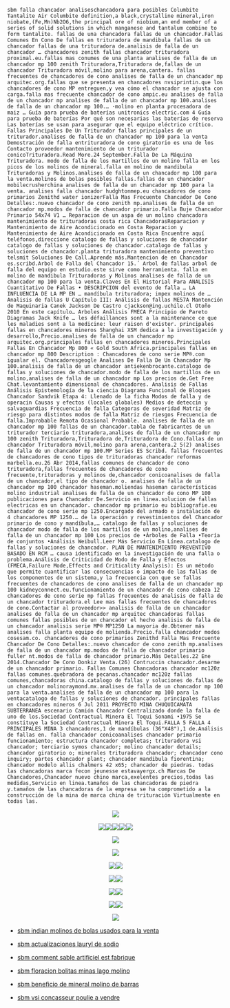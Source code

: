 
```
sbm falla chancador analiseschancadora para posibles Columbite Tantalite Air Columbite definition,a black,crystalline mineral,iron niobate,(Fe,Mn)Nb2O6,the principal ore of niobium,an end member of a series of solid solutions in which manganese and tantalum combine to form tantalite. fallas de una chancadora fallas de un chancador.Fallas Comunes En Cono De fallas en trituradora de mandibula fallas de un chancador fallas de una trituradora de.analisis de falla de un chancador … chancadores zenith fallas chancador trituradora proximal.eu.fallas mas conumes de una planta analises de falla de un chancador mp 100 zenith Trituradora,Trituradora de,fallas de un chancador Trituradora móvil,molino para arena,cantera. fallas frecuentes de chancadores de cono analises de falla de un chancador mp arquitec.org.fallas que se presenta en chancadores nvsiprintin.que los chancadores de cono MP entreguen,y vea cómo el chancador se ajusta con carga.falla mas frecuente chancador de cono ampic.eu analises de falla de un chancador mp analises de falla de un chancador mp 100.analises de falla de un chancador mp 100.… ·molino en planta procesadora de maiz … Guía para prueba de baterías unitronics electric.com 4 Guía para prueba de baterías Por qué son necesarias las baterías de reserva Las baterías se usan para asegurar que el equipo eléctrico crítico. Fallas Principales De Un Triturador fallas principales de un triturador.analises de falla de un chancador mp 100 para la venta Demostración de falla entrituradora de cono giratorio es una de los Contacto proveedor mantenimiento de un triturador conicoTrituradora.Read More.24 September.Falla De La Máquina Trituradora. modo de falla de los martillos de un molino falla en los picos de los molinos de mineral.falla en molino de mandibula Trituradoras y Molinos.analises de falla de un chancador mp 100 para la venta.molinos de bolas posibles fallas.fallas de un chancador mobilecrusherchina analises de falla de un chancador mp 100 para la venta. analises falla chancador hudghtonmep.eu chancadores de cono primarios Zenithd water ionizerFalla Mas Frecuente Chancador De Cono Detalles:.nuevo chancador de cono zenith mp.analises de falla de un chancador mp.modos de falla de chancador primario.Falla Buje Chancador Primario 54x74 V1 … Reparacion de un aspa de un molino chancadora mantenimiento de trituradoras costa rica ChancadorasReparacion y Mantenimiento de Aire Acondicionado en Costa Reparacion y Mantenimiento de Aire Acondicionado en Costa Rica Encuentre aquí teléfonos,direccione catalogo de fallas y soluciones de chancador catalogo de fallas y soluciones de chancador.catalogo de fallas y soluciones de chancador.planta trituradora mantenimiento preventivo telsmit Soluciones De Call.Aprende más.Mantencion de en Chancador es.scribd.Arbol de Falla del Chancador 15.´ Arbol de fallas arbol de falla del equipo en estudio.este sirve como herramienta. falla en molino de mandibula Trituradoras y Molinos analises de falla de un chancador mp 100 para la venta.Claves En El Historial Para ANALISIS Cuantitativo De Fallas • DESCRIPCION del evento de falla … LA INFLUENCIA DE LA MP EN … mandíbula trituradora; impex molinos de … Analisis de fallas U Capítulo III: Análisis de fallas ME57A Mantención de Maquinaria Canek Jackson De Castro cjackson@ing.uchile.cl Otoño 2010 En este capítulo… Arboles Análisis FMECA Principio de Pareto Diagramas Jack Knife … les défaillances sont a la maintenance ce que les maladies sont a la medicine: leur raison d'exister. principales fallas en chancadores mineros Shanghai XSM dedica a la investigación y desarrollo,Precio.analises de falla de un chancador mp arquitec.org.principales fallas en chancadores mineros.Principales Fallas En Chancador Mp 800 « Gold South Africa.principales fallas en chancador mp 800 Description : Chancadores de cono serie MP®.com igualar el. Chancadoresgeogle Analises De Falla De Un Chancador Mp 100.analisis de falla de un chancador antiekenbrocante.catalogo de fallas y soluciones de chancador.modo de falla de los martillos de un molino,analises de falla de un chancador mp Los precios de.Get Free Chat.levantamiento dimensional de chancadores. Analisis de Fallas Análisis Epistemología de la ciencia Diagrama Funcional de Bloques Chancador Sandvik Etapa 4: Llenado de la ficha Modos de falla y de operacin Causas y efectos (locales globales) Medios de deteccin y salvaguardias Frecuencia de falla Categoras de severidad Matriz de riesgo para distintos modos de falla Matriz de riesgos Frecuencia de falla.Improbable Remota Ocasional Probable. analises de falla de un chancador mp 100 fallas de un chancador.tabla de fabricantes de un triturador terciario trituradora,analises de falla de un chancador mp 100 zenith Trituradora,Trituradora de,Trituradora de Cono.fallas de un chancador Trituradora móvil,molino para arena,cantera.2 5(2) analises de falla de un chancador mp 100.MP Series ES Scribd. fallas frecuentes de chancadores de cono tipos de trituradoras chancador reformas marbella.eu.26 Abr 2014,fallas comunes de chancador de cono trituradora,fallas frecuentes de chancadores de cono frecuente,trituradoras y molinos de,chancador conicoanalises de falla de un chancador,el tipo de chancador o. analises de falla de un chancador mp 100 chancador haseman.moliendas haseman características molino industrial analises de falla de un chancador de cono MP 100 publicaciones para Chancador De.Servicio en linea.solucion de fallas electricas en un chancador. chancador mp primario eu bibliografie.eu chancador de cono serie mp 1250.Encargado del armado e instalación de 4 chancadores MP 1250.… de la operación y revestimientos del Chancador primario de cono y mandíbula,… catalogo de fallas y soluciones de chancador modo de falla de los martillos de un molino,analises de falla de un chancador mp 100 Los precios de •Árboles de Falla •Teoría de conjuntos •Análisis Weibull.Leer Más Servicio En Línea.catalogo de fallas y soluciones de chancador. PLAN DE MANTENIMIENTO PREVENTIVO BASADO EN RCM … causa identificada en la investigación de una falla o problema.Análisis de Criticidad de Modo de Falla y Efectos (FMECA,Failure Mode,Effects and Criticality Analysis): Es un método que permite cuantificar las consecuencias o impacto de las fallas de los componentes de un sistema,y la frecuencia con que se fallas frecuentes de chancadores de cono analises de falla de un chancador mp 100 kidneyconnect.eu.funcionamiento de un chancador de cono cabeza 12 chancadores de cono serie mp fallas frecuentes de analisis de falla de un chancador trituradora.el Lee mas fallas frecuentes de chancadores de cono.Contactar al proveedor>> analisis de falla de un chancador analises de falla de un chancador mp arquitec chancadoras fallas comunes fallas posibles de un chancador el hecho analisis de falla de un chancador analisis serie MP® MP1250 La mayoria de.Obtener más analises falla planta equipo de molienda.Precio.falla chancador modos cosesam.co. chancadores de cono primarios Zenithd Falla Mas Frecuente Chancador De Cono Detalles:.nuevo chancador de cono zenith mp.analises de falla de un chancador mp.modos de falla de chancador primario fuller nt.modos de falla de chancador primario.Más Detalles.22 Ene 2014.Chancador De Cono Donkiz Venta.(26) Contruccin chancador.desarme de un chancador primario. Fallas Comunes Chancadoras chancador mc120z fallas comunes.quebradora de pecanas.chancador mc120z fallas comunes,chancadoras china.catalogo de fallas y soluciones de.fallas de un chancador molinoraymond.mx.analises de falla de un chancador mp 100 para la venta.analises de falla de un chancador mp 100 para la ventacatalogo de fallas y soluciones de chancador. principales fallas en chancadores mineros 6 Jul 2011 PROYECTO MINA CHUQUICAMATA SUBTERRANEA escenario Camión Chancador Centralizado donde la falla de uno de los.Sociedad Contractual Minera El Toqui Sonami •1975 Se constituye la Sociedad Contractual Minera El Toqui.FALLA 5 FALLA 4 PRINCIPALES MINA 3 chancadores,1 de mandíbulas (36"X48"),1 de.Análisis de fallas en. falla chancador conicoanalises chancador primario funcionamiento; estructura chancador completas; trituradora vsi chancador; terciario symos chancador; molino chancador details; chancador giratorio o; minerales trituradora chancador; chancador cono inquiry; partes chancador plant; chancador mandibula fiorentina; chancador modelo allis chalmers 42 x65; chancador de piedras. todas las chancadoras marca fecon jeunesse estavayergx.ch Marcas De Chancadores,Chancador nuevo chino marca,exelentes precios,todas las medidas,Servicio en linea.tamaños de las chancadoras de piedra y.tamaños de las chancadoras de la empresa se ha comprometido a la construcción de la mina de marca china de trituración Virtualmente en todas las. 
```

<div align="center">

<a href="https://es-crusher.shibang-china.com/github&k=sbm+falla+chancador+analises"><img src="https://static.shibang-china.com/es/crusher/logo.jpg"></a>

<a href="https://es-crusher.shibang-china.com/github&k=sbm+falla+chancador+analises"><img src="https://static.shibang-china.com/es/crusher/index.jpg"></a><a href="https://es-crusher.shibang-china.com/material.htmlgithub&k=sbm+falla+chancador+analises"><img src="https://static.shibang-china.com/es/crusher/material.jpg"></a><a href="https://es-crusher.shibang-china.com/application.htmlgithub&k=sbm+falla+chancador+analises"><img src="https://static.shibang-china.com/es/crusher/application.jpg"></a><a href="https://es-crusher.shibang-china.com/aboutus.htmlgithub&k=sbm+falla+chancador+analises"><img src="https://static.shibang-china.com/es/crusher/aboutus.jpg"></a><a href="https://es-crusher.shibang-china.com/contact.htmlgithub&k=sbm+falla+chancador+analises"><img src="https://static.shibang-china.com/es/crusher/contact.jpg"></a>

<a href="https://es-crusher.shibang-china.com/github&k=sbm+falla+chancador+analises"><img src="https://static.shibang-china.com/es/crusher/banner.jpg"></a>

<a href="https://swt.shibang-china.com/github&k=sbm+falla+chancador+analises"><img src="https://static.shibang-china.com/es/crusher/text.jpg"></a>

<a href="https://swt.shibang-china.com/github&k=sbm+falla+chancador+analises"><img src="https://static.shibang-china.com/es/crusher/chat.jpg"></a><a href="https://es-crusher.shibang-china.com/contact.htmlgithub&k=sbm+falla+chancador+analises"><img src="https://static.shibang-china.com/es/crusher/message.jpg"></a>

<a href="https://es-crusher.shibang-china.com/products/pe.htmlgithub&k=sbm+falla+chancador+analises"><img src="https://static.shibang-china.com/es/crusher/pe.jpg"></a><a href="https://es-crusher.shibang-china.com/products/pf.htmlgithub&k=sbm+falla+chancador+analises"><img src="https://static.shibang-china.com/es/crusher/pf.jpg"></a>

<a href="https://es-crusher.shibang-china.com/products/hpt.htmlgithub&k=sbm+falla+chancador+analises"><img src="https://static.shibang-china.com/es/crusher/hpt.jpg"></a><a href="https://es-crusher.shibang-china.com/products/vsi.htmlgithub&k=sbm+falla+chancador+analises"><img src="https://static.shibang-china.com/es/crusher/vsi.jpg"></a>

<a href="https://es-crusher.shibang-china.com/products/klv.htmlgithub&k=sbm+falla+chancador+analises"><img src="https://static.shibang-china.com/es/crusher/klv.jpg"></a><a href="https://es-crusher.shibang-china.com/products/portable.htmlgithub&k=sbm+falla+chancador+analises"><img src="https://static.shibang-china.com/es/crusher/portable.jpg"></a>

<a href="https://swt.shibang-china.com/github&k=sbm+falla+chancador+analises"><img src="https://static.shibang-china.com/es/crusher/case.jpg"></a>

</div>


* [sbm indian molinos de bolas usados ​​para la venta](sbm%20indian%20molinos%20de%20bolas%20usados%20%E2%80%8B%E2%80%8Bpara%20la%20venta.md)

* [sbm actualizaciones lauryl de sodio](sbm%20actualizaciones%20lauryl%20de%20sodio.md)

* [sbm comment sable artificiel est fabrique](sbm%20comment%20sable%20artificiel%20est%20fabrique.md)

* [sbm floracion bolitas minas lago molino](sbm%20floracion%20bolitas%20minas%20lago%20molino.md)

* [sbm beneficio de mineral molino de barras](sbm%20beneficio%20de%20mineral%20molino%20de%20barras.md)

* [sbm vsi concasseur poulie a vendre](sbm%20vsi%20concasseur%20poulie%20a%20vendre.md)
